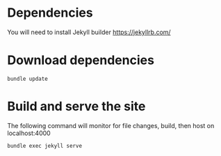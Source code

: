 # Dependencies

You will need to install Jekyll builder https://jekyllrb.com/

# Download dependencies

`bundle update`

# Build and serve the site

The following command will monitor for file changes, build, then host on localhost:4000

`bundle exec jekyll serve`

